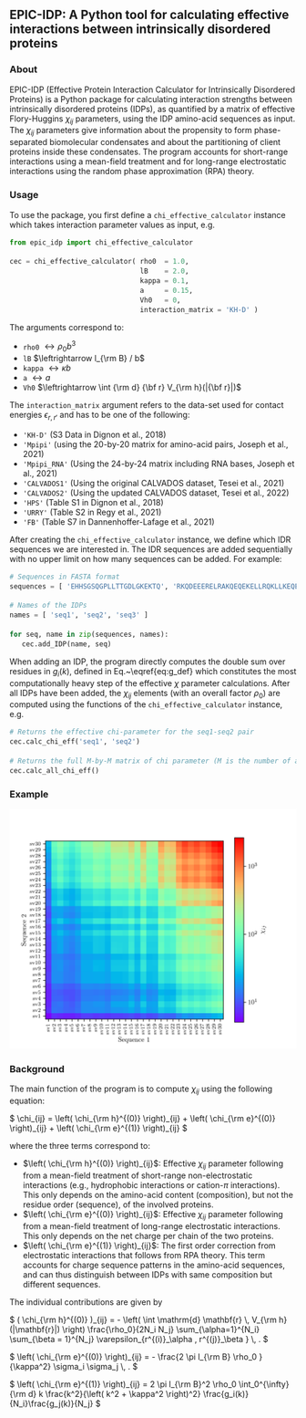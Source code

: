 ## EPIC-IDP: A Python tool for calculating effective interactions between intrinsically disordered proteins

### About

EPIC-IDP (Effective Protein Interaction Calculator for Intrinsically Disordered Proteins) is a Python package for calculating interaction strengths between intrinsically disordered proteins (IDPs), as quantified by a matrix of effective Flory-Huggins $\chi_{ij}$ parameters, using the IDP amino-acid sequences as input. The $\chi_{ij}$ parameters give information about the propensity to form phase-separated biomolecular condensates and about the partitioning of client proteins inside these condensates. The program accounts for short-range interactions using a mean-field treatment and for long-range electrostatic interactions using the random phase approximation (RPA) theory.

### Usage

To use the package, you first define a `chi_effective_calculator` instance which takes interaction parameter values as input, e.g.

```python
from epic_idp import chi_effective_calculator

cec = chi_effective_calculator( rho0  = 1.0,
                                lB    = 2.0,
                                kappa = 0.1,
                                a     = 0.15,
                                Vh0   = 0,
                                interaction_matrix = 'KH-D' )
```

The arguments correspond to:

- `rho0` $\leftrightarrow \rho_0 b^3$
- `lB` $\leftrightarrow l_{\rm B} / b$
- `kappa` $\leftrightarrow \kappa b$
- `a` $\leftrightarrow a$
- `Vh0` $\leftrightarrow \int {\rm d} {\bf r} V_{\rm h}(|{\bf r}|)$

The `interaction_matrix` argument refers to the data-set used for contact energies $\epsilon_{r,r'}$ and has to be one of the following:

- `'KH-D'` (S3 Data in Dignon et al., 2018)
- `'Mpipi'` (using the 20-by-20 matrix for amino-acid pairs, Joseph et al., 2021)
- `'Mpipi_RNA'` (Using the 24-by-24 matrix including RNA bases, Joseph et al., 2021)
- `'CALVADOS1'` (Using the original CALVADOS dataset, Tesei et al., 2021)
- `'CALVADOS2'` (Using the updated CALVADOS dataset, Tesei et al., 2022)
- `'HPS'` (Table S1 in Dignon et al., 2018)
- `'URRY'` (Table S2 in Regy et al., 2021)
- `'FB'` (Table S7 in Dannenhoffer-Lafage et al., 2021)

After creating the `chi_effective_calculator` instance, we define which IDR sequences we are interested in. The IDR sequences are added sequentially with no upper limit on how many sequences can be added. For example:

```python
# Sequences in FASTA format
sequences = [ 'EHHSGSQGPLLTTGDLGKEKTQ', 'RKQDEEERELRAKQEQEKELLRQKLLKEQEEK', 'AGREAKRR' ]

# Names of the IDPs
names = [ 'seq1', 'seq2', 'seq3' ]

for seq, name in zip(sequences, names):
   cec.add_IDP(name, seq)
```

When adding an IDP, the program directly computes the double sum over residues in $g_i(k)$, defined in Eq.~\eqref{eq:g_def} which constitutes the most computationally heavy step of the effective $\chi$ parameter calculations. After all IDPs have been added, the $\chi_{ij}$ elements (with an overall factor $\rho_0$) are computed using the functions of the `chi_effective_calculator` instance, e.g.

```python
# Returns the effective chi-parameter for the seq1-seq2 pair
cec.calc_chi_eff('seq1', 'seq2')

# Returns the full M-by-M matrix of chi parameter (M is the number of added IDPs)
cec.calc_all_chi_eff()
```


### Example

![Effective Chi Parameter Calculation](chi_eff_sv_sequences.png)


### Background

The main function of the program is to compute $\chi_{ij}$ using the following equation:

$`
\chi_{ij} = \left( \chi_{\rm h}^{(0)} \right)_{ij} + \left( \chi_{\rm e}^{(0)} \right)_{ij} + \left( \chi_{\rm e}^{(1)} \right)_{ij} 
`$

where the three terms correspond to:
- $`\left( \chi_{\rm h}^{(0)} \right)_{ij}`$: Effective $\chi_{ij}$ parameter following from a mean-field treatment of short-range non-electrostatic interactions (e.g., hydrophobic interactions or cation-$`\pi`$ interactions). This only depends on the amino-acid content (composition), but not the residue order (sequence), of the involved proteins.
- $`\left( \chi_{\rm e}^{(0)} \right)_{ij}`$: Effective $\chi_{ij}$ parameter following from a mean-field treatment of long-range electrostatic interactions. This only depends on the net charge per chain of the two proteins.
- $`\left( \chi_{\rm e}^{(1)} \right)_{ij}`$: The first order correction from electrostatic interactions that follows from RPA theory. This term accounts for charge sequence patterns in the amino-acid sequences, and can thus distinguish between IDPs with same composition but different sequences.

The individual contributions are given by

$`
( \chi_{\rm h}^{(0)} )_{ij} = - \left( \int \mathrm{d} \mathbf{r} \, V_{\rm h}(|\mathbf{r}|) \right) \frac{\rho_0}{2N_i N_j} \sum_{\alpha=1}^{N_i} \sum_{\beta = 1}^{N_j} \varepsilon_{r^{(i)}_\alpha , r^{(j)}_\beta } \, . 
`$

$`
\left( \chi_{\rm e}^{(0)} \right)_{ij} = - \frac{2 \pi l_{\rm B} \rho_0 }{\kappa^2} \sigma_i \sigma_j \, . 
`$

$`
\left( \chi_{\rm e}^{(1)} \right)_{ij} = 2 \pi l_{\rm B}^2 \rho_0 \int_0^{\infty}  {\rm d} k \frac{k^2}{\left( k^2 +  \kappa^2 \right)^2} \frac{g_i(k)}{N_i}\frac{g_j(k)}{N_j} 
`$

